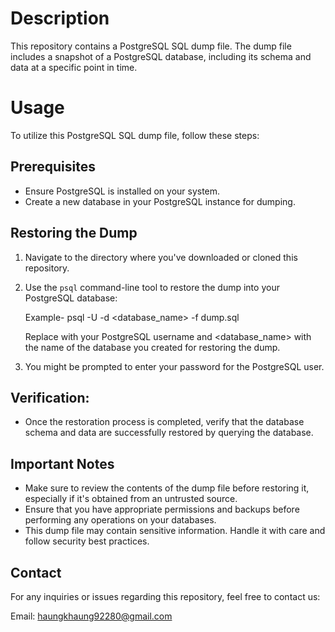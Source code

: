
# Description
This repository contains a PostgreSQL SQL dump file. The dump file includes a snapshot of a PostgreSQL database, including its schema and data at a specific point in time.

# Usage
To utilize this PostgreSQL SQL dump file, follow these steps:

## Prerequisites
- Ensure PostgreSQL is installed on your system.
- Create a new database in your PostgreSQL instance for dumping.

## Restoring the Dump
1. Navigate to the directory where you've downloaded or cloned this repository.
2. Use the `psql` command-line tool to restore the dump into your PostgreSQL database:
   
   Example-
   psql -U <username> -d <database_name> -f dump.sql
	
   Replace <username> with your PostgreSQL username and <database_name> with the name of the database you created for restoring the dump.
3. You might be prompted to enter your password for the PostgreSQL user.
## Verification:
-  Once the restoration process is completed, verify that the database schema and data are successfully restored by querying the database.

## Important Notes
-  Make sure to review the contents of the dump file before restoring it, especially if it's obtained from an untrusted source.
-  Ensure that you have appropriate permissions and backups before performing any operations on your databases.
-  This dump file may contain sensitive information. Handle it with care and follow security best practices.

## Contact
For any inquiries or issues regarding this repository, feel free to contact us:

Email: haungkhaung92280@gmail.com